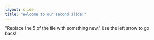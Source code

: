 ```yaml
---
layout: slide
title: "Welcome to our second slide!"
---
```

"Replace line 5 of the file with something new."
Use the left arrow to go back!
